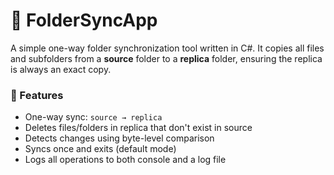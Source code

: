 # 📁 FolderSyncApp

A simple one-way folder synchronization tool written in C#. It copies all files and subfolders from a **source** folder to a **replica** folder, ensuring the replica is always an exact copy.

### 🔄 Features

- One-way sync: `source → replica`
- Deletes files/folders in replica that don't exist in source
- Detects changes using byte-level comparison
- Syncs once and exits (default mode)
- Logs all operations to both console and a log file

